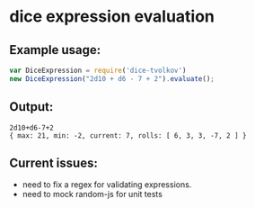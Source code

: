 # dice expression evaluation

## Example usage:
```javascript
var DiceExpression = require('dice-tvolkov')
new DiceExpression("2d10 + d6 - 7 + 2").evaluate();
```
## Output:
```
2d10+d6-7+2
{ max: 21, min: -2, current: 7, rolls: [ 6, 3, 3, -7, 2 ] }
```

## Current issues: 
* need to fix a regex for validating expressions.
* need to mock random-js for unit tests
